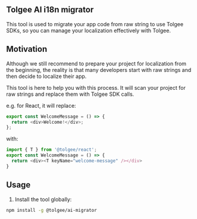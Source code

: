 ## Tolgee AI i18n migrator

This tool is used to migrate your app code from raw string to use Tolgee SDKs, so you can manage
your localization effectively with Tolgee.

## Motivation

Although we still recommend to prepare your project for localization from the beginning, the reality
is that many developers start with raw strings and then decide to localize their app.

This tool is here to help you with this process. It will scan your project for raw strings and
replace them with Tolgee SDK calls.

e.g. for React, it will replace:
```typescript jsx
export const WelcomeMessage = () => {
  return <div>Welcome!</div>;
};
```

with:
```typescript jsx
import { T } from '@tolgee/react';
export const WelcomeMessage = () => {
  return <div><T keyName="welcome-message" /></div>
}
```

## Usage

1. Install the tool globally:
```bash
npm install -g @tolgee/ai-migrator
```
